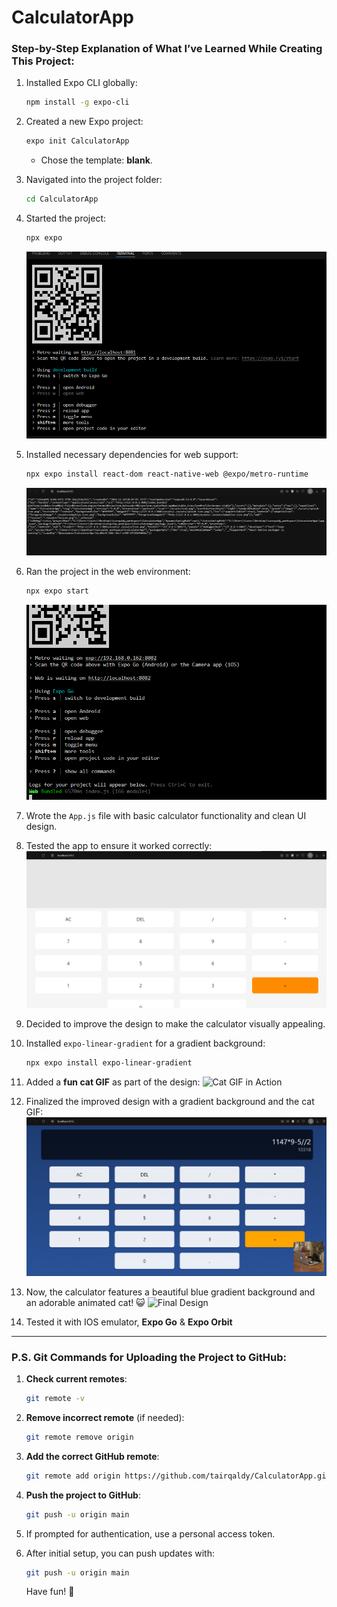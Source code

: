 # CalculatorApp

### Step-by-Step Explanation of What I’ve Learned While Creating This Project:

1. Installed Expo CLI globally:
   ```bash
   npm install -g expo-cli
   ```

2. Created a new Expo project:
   ```bash
   expo init CalculatorApp
   ```
   - Chose the template: **blank**.

3. Navigated into the project folder:
   ```bash
   cd CalculatorApp
   ```

4. Started the project:
   ```bash
   npx expo
   ```
   ![Project Initialization](image-1.png)

5. Installed necessary dependencies for web support:
   ```bash
   npx expo install react-dom react-native-web @expo/metro-runtime
   ```
   ![Dependencies Installed](image-2.png)

6. Ran the project in the web environment:
   ```bash
   npx expo start
   ```
   ![Web Version Running](image-3.png)

7. Wrote the `App.js` file with basic calculator functionality and clean UI design.

8. Tested the app to ensure it worked correctly:
   ![Testing the App](image-4.png)

9. Decided to improve the design to make the calculator visually appealing.

10. Installed `expo-linear-gradient` for a gradient background:
    ```bash
    npx expo install expo-linear-gradient
    ```

11. Added a **fun cat GIF** as part of the design:
    ![Cat GIF in Action](https://giphy.com/gifs/JIX9t2j0ZTN9S)

12. Finalized the improved design with a gradient background and the cat GIF:
    ![Updated Calculator Design](image-5.png)

13. Now, the calculator features a beautiful blue gradient background and an adorable animated cat! 😺
    ![Final Design](image-6.png)

14. Tested it with IOS emulator, **Expo Go** & **Expo Orbit**

---

### P.S. Git Commands for Uploading the Project to GitHub:

1. **Check current remotes**:
   ```bash
   git remote -v
   ```

2. **Remove incorrect remote** (if needed):
   ```bash
   git remote remove origin
   ```

3. **Add the correct GitHub remote**:
   ```bash
   git remote add origin https://github.com/tairqaldy/CalculatorApp.git
   ```

4. **Push the project to GitHub**:
   ```bash
   git push -u origin main
   ```

5. If prompted for authentication, use a personal access token.

6. After initial setup, you can push updates with:
   ```bash
   git push -u origin main
   ```
   Have fun! 🎉
